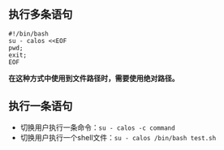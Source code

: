 ## 执行多条语句

```
#!/bin/bash
su - calos <<EOF
pwd;
exit;
EOF
```

**在这种方式中使用到文件路径时，需要使用绝对路径。**

## 执行一条语句

- 切换用户执行一条命令：`su - calos -c command`
- 切换用户执行一个shell文件：`su - calos /bin/bash test.sh`

